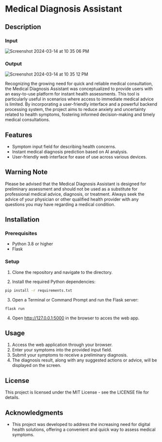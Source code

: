 # Medical Diagnosis Assistant

## Description
### Input
![Screenshot 2024-03-14 at 10 35 06 PM](https://github.com/adil200/Medical-Diagnoser/assets/75264739/061143a9-ff8b-47e0-82a4-bb32f2f514c9)
### Output
![Screenshot 2024-03-14 at 10 35 12 PM](https://github.com/adil200/Medical-Diagnoser/assets/75264739/a42ed5c8-fc9e-44e9-a2b6-f39890b3f49a)

Recognizing the growing need for quick and reliable medical consultation, the Medical Diagnosis Assistant was conceptualized to provide users with an easy-to-use platform for instant health assessments. This tool is particularly useful in scenarios where access to immediate medical advice is limited. By incorporating a user-friendly interface and a powerful backend processing system, the project aims to reduce anxiety and uncertainty related to health symptoms, fostering informed decision-making and timely medical consultations.

## Features

-   Symptom input field for describing health concerns.
-   Instant medical diagnosis prediction based on AI analysis.
-   User-friendly web interface for ease of use across various devices.

## Warning Note

Please be advised that the Medical Diagnosis Assistant is designed for preliminary assessment and should not be used as a substitute for professional medical advice, diagnosis, or treatment. Always seek the advice of your physician or other qualified health provider with any questions you may have regarding a medical condition.

## Installation

### Prerequisites

-   Python 3.8 or higher
-   Flask

### Setup

1.  Clone the repository and navigate to the directory.

2.  Install the required Python dependencies:

```bash
pip install -r requirements.txt
```

3.  Open a Terminal or Command Prompt and run the Flask server:

```bash
flask run
```
4. Open http://127.0.0.1:5000 in the browser to acces the web app.

## Usage

1.  Access the web application through your browser.
2.  Enter your symptoms into the provided input field.
3.  Submit your symptoms to receive a preliminary diagnosis.
4.  The diagnosis result, along with any suggested actions or advice, will be displayed on the screen.

## License

This project is licensed under the MIT License - see the LICENSE file for details.

## Acknowledgments

-   This project was developed to address the increasing need for digital health solutions, offering a convenient and quick way to assess medical symptoms.
